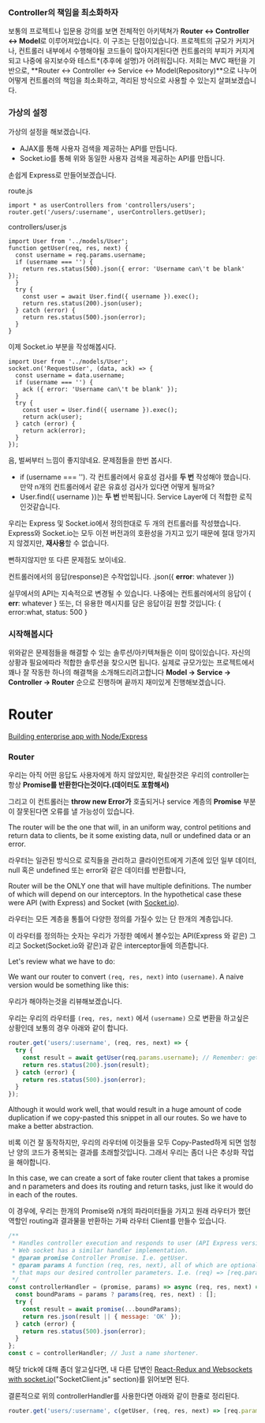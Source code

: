 ### Controller의 책임을 최소화하자

보통의 프로젝트나 입문용 강의를 보면 전체적인 아키텍쳐가 **Router <-> Controller <-> Model**로 이루어져있습니다. 이 구조는 단점이있습니다. 프로젝트의 규모가 커지거나, 컨트롤러 내부에서 수행해야될 코드들이 많아지게된다면 컨트롤러의 부피가 커지게되고 나중에 유지보수와 테스트*(추후에 설명)가 어려워집니다. 
저희는 MVC 패턴을 기반으로, **Router <-> Controller <-> Service <-> Model(Repository)**으로 나누어 어떻게 컨트롤러의 책임을 최소화하고, 격리된 방식으로 사용할 수 있는지 살펴보겠습니다.

### 가상의 설정
가상의 설정을 해보겠습니다.

- AJAX를 통해 사용자 검색을 제공하는 API를 만듭니다.
- Socket.io를 통해 위와 동일한 사용자 검색을 제공하는 API를 만듭니다.

손쉽게 Express로 만들어보겠습니다.

route.js
```
import * as userControllers from 'controllers/users';
router.get('/users/:username', userControllers.getUser);
```
controllers/user.js
```
import User from '../models/User';
function getUser(req, res, next) {
  const username = req.params.username;
  if (username === '') {
    return res.status(500).json({ error: 'Username can\'t be blank' });
  }
  try {
    const user = await User.find({ username }).exec();
    return res.status(200).json(user);
  } catch (error) {
    return res.status(500).json(error);
  }
}
```

이제 Socket.io 부분을 작성해봅시다.
```
import User from '../models/User';
socket.on('RequestUser', (data, ack) => {
  const username = data.username;
  if (username === '') {
    ack ({ error: 'Username can\'t be blank' });
  }
  try {
    const user = User.find({ username }).exec();
    return ack(user);
  } catch (error) {
    return ack(error);
  }
});
```
음, 벌써부터 느낌이 좋지않네요. 문제점들을 한번 봅시다.

- if (username === ''). 각 컨트롤러에서 유효성 검사를 **두 번** 작성해야 했습니다. 만약 n개의 컨트롤러에서 같은 유효성 검사가 있다면 어떻게 될까요? 
- User.find({ username })는 **두 번** 반복됩니다. Service Layer에 더 적합한 로직인것같습니다.

우리는 Express 및 Socket.io에서 정의한대로 두 개의 컨트롤러를 작성했습니다. Express와 Socket.io는 모두 이전 버전과의 호환성을 가지고 있기 때문에 절대 망가지지 않겠지만, **재사용**할 수 없습니다.

뻔하지않지만 또 다른 문제점도 보이네요.

컨트롤러에서의 응답(response)은 수작업입니다. .json({ **error**: whatever })

실무에서의 API는 지속적으로 변경될 수 있습니다. 나중에는 컨트롤러에서의 응답이 { **err**: whatever } 또는, 더 유용한 메시지를 담은 응답이길 원할 것입니다: { error:what, status: 500 }

### 시작해봅시다
위와같은 문제점들을 해결할 수 있는 솔루션/아키텍쳐들은 이미 많이있습니다. 자신의 상황과 필요에따라 적합한 솔루션을 찾으시면 됩니다.
실제로 규모가있는 프로젝트에서 꽤나 잘 작동한 하나의 해결책을 소개해드리려고합니다
**Model -> Service -> Controller -> Router** 순으로 진행하며 끝까지 재미있게 진행해보겠습니다.

# Router

[Building enterprise app with Node/Express](https://stackoverflow.com/questions/41875617/building-enterprise-app-with-node-express)

### Router

우리는 아직 어떤 응답도 사용자에게 하지 않았지만, 확실한것은 우리의 controller는 항상 **Promise를 반환한다는것이다.(데이터도 포함해서)** 

그리고 이 컨트롤러는 **throw new Error가** 호출되거나 service 계층의 **Promise** 부분이 잘못된다면 오류를 낼 가능성이 있습니다.

The router will be the one that will, in an uniform way, control petitions and return data to clients, be it some existing data, null or undefined data or an error.

 

라우터는 일관된 방식으로 로직들을 관리하고 클라이언트에게 기존에 있던 일부 데이터, null 혹은 undefined 또는 error와 같은 데이터를 반환합니다, 

Router will be the ONLY one that will have multiple definitions. The number of which will depend on our interceptors. In the hypothetical case these were API (with Express) and Socket (with [Socket.io](http://socket.io/)).

라우터는 모든 계층을 통틀어 다양한 정의를 가질수 있는 단 한개의 계층입니다.

이 라우터를 정의하는 숫자는 우리가 가정한 예에서 볼수있는 API(Express 와 같은) 그리고 Socket(Socket.io와 같은)과 같은 interceptor들에 의존합니다.

Let's review what we have to do:

We want our router to convert `(req, res, next)` into `(username)`. A naive version would be something like this:

우리가 해야하는것을 리뷰해보겠습니다.

우리는 우리의 라우터를 `(req, res, next)` 에서 `(username)` 으로 변환을 하고싶은 상황인데 보통의 경우 아래와 같이 합니다.

```jsx
router.get('users/:username', (req, res, next) => {
  try {
    const result = await getUser(req.params.username); // Remember: getUser is the controller.
    return res.status(200).json(result);
  } catch (error) {
    return res.status(500).json(error);
  }
});
```

Although it would work well, that would result in a huge amount of code duplication if we copy-pasted this snippet in all our routes. So we have to make a better abstraction.

비록 이건 잘 동작하지만, 우리의 라우터에 이것들을 모두 Copy-Pasted하게 되면 엄청난 양의 코드가 중복되는 결과를 초래할것입니다. 그래서 우리는 좀더 나은 추상화 작업을 해야합니다.

In this case, we can create a sort of fake router client that takes a promise and n parameters and does its routing and return tasks, just like it would do in each of the routes.

이 경우에, 우리는 한개의 Promise와 n개의 파라미터들을 가지고 원래 라우터가 했던 역할인 routing과 결과물을 반환하는 가짜 라우터 Client를 만들수 있습니다.

```jsx
/**
 * Handles controller execution and responds to user (API Express version).
 * Web socket has a similar handler implementation.
 * @param promise Controller Promise. I.e. getUser.
 * @param params A function (req, res, next), all of which are optional
 * that maps our desired controller parameters. I.e. (req) => [req.params.username, ...].
 */
const controllerHandler = (promise, params) => async (req, res, next) => {
  const boundParams = params ? params(req, res, next) : [];
  try {
    const result = await promise(...boundParams);
    return res.json(result || { message: 'OK' });
  } catch (error) {
    return res.status(500).json(error);
  }
};
const c = controllerHandler; // Just a name shortener.
```

해당 trick에 대해 좀더 알고싶다면, 내 다른 답변인 [React-Redux and Websockets with socket.io](https://stackoverflow.com/questions/37876889/react-redux-and-websockets-with-socket-io/41309189#41309189)("SocketClient.js" section)를 읽어보면 된다.

결론적으로 위의 controllerHandler를 사용한다면 아래와 같이 한줄로 정리된다.

```jsx
router.get('users/:username', c(getUser, (req, res, next) => [req.params.username]));
```
